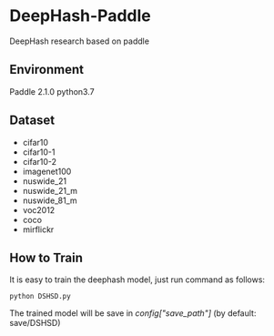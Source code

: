 # DeepHash-Paddle
DeepHash research based on paddle

## Environment
Paddle 2.1.0 python3.7

## Dataset
* cifar10
* cifar10-1
* cifar10-2
* imagenet100
* nuswide_21
* nuswide_21_m
* nuswide_81_m
* voc2012
* coco
* mirflickr

## How to Train
It is easy to train the deephash model, just run command as follows:
```
python DSHSD.py
```
The trained model will be save in *config["save_path"]* (by default: save/DSHSD)
